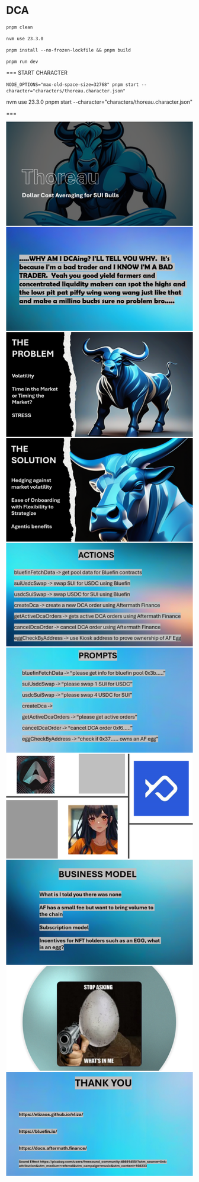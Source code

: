 # DCA 



`pnpm clean`

`nvm use 23.3.0`


`pnpm install --no-frozen-lockfile && pnpm build`

`pnpm run dev`




===
START CHARACTER

`NODE_OPTIONS="max-old-space-size=32768" pnpm start --character="characters/thoreau.character.json"`


nvm use 23.3.0
pnpm start --character="characters/thoreau.character.json"

===



![1](./images/1.png)
![2](./images/2.png)
![3](./images/3.png)
![4](./images/4.png)
![5](./images/5.png)
![6](./images/6.png)
![7](./images/7.png)
![8](./images/8.png)
![9](./images/9.png)
![10](./images/10.png)

